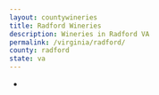 ```yaml
---
layout: countywineries
title: Radford Wineries
description: Wineries in Radford VA
permalink: /virginia/radford/
county: radford
state: va
---
```

-
